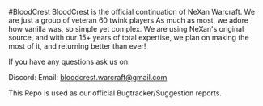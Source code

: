 #BloodCrest
BloodCrest is the official continuation of NeXan Warcraft. We are just a group of veteran 60 twink players As much as most, we adore how vanilla was, so simple yet complex. We are using NeXan's original source, and with our 15+ years of total expertise, we plan on making the most of it, and returning better than ever!

If you have any questions ask us on:

Discord: <no link>
Email: bloodcrest.warcraft@gmail.com

This Repo is used as our official Bugtracker/Suggestion reports.
